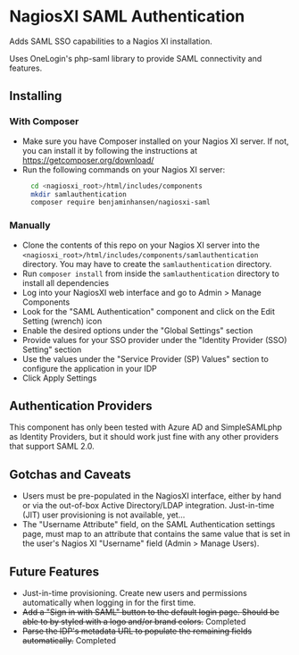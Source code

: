 # NagiosXI SAML Authentication

Adds SAML SSO capabilities to a Nagios XI installation.

Uses OneLogin's php-saml library to provide SAML connectivity and features.

## Installing

### With Composer
* Make sure you have Composer installed on your Nagios XI server. If not, you can install it by following the instructions at https://getcomposer.org/download/
* Run the following commands on your Nagios XI server:
  ```bash
    cd <nagiosxi_root>/html/includes/components
    mkdir samlauthentication
    composer require benjaminhansen/nagiosxi-saml
  ```

### Manually
* Clone the contents of this repo on your Nagios XI server into the <code><nagiosxi_root>/html/includes/components/samlauthentication</code> directory. You may have to create the <code>samlauthentication</code> directory.
* Run <code>composer install</code> from inside the <code>samlauthentication</code> directory to install all dependencies
* Log into your NagiosXI web interface and go to Admin > Manage Components
* Look for the "SAML Authentication" component and click on the Edit Setting (wrench) icon
* Enable the desired options under the "Global Settings" section
* Provide values for your SSO provider under the "Identity Provider (SSO) Setting" section
* Use the values under the "Service Provider (SP) Values" section to configure the application in your IDP
* Click Apply Settings

## Authentication Providers
This component has only been tested with Azure AD and SimpleSAMLphp as Identity Providers, but it should work just fine with any other providers that support SAML 2.0.

## Gotchas and Caveats
* Users must be pre-populated in the NagiosXI interface, either by hand or via the out-of-box Active Directory/LDAP integration. Just-in-time (JIT) user provisioning is not available, yet...
* The "Username Attribute" field, on the SAML Authentication settings page, must map to an attribute that contains the same value that is set in the user's Nagios XI "Username" field (Admin > Manage Users).

## Future Features
* Just-in-time provisioning. Create new users and permissions automatically when logging in for the first time.
* ~~Add a "Sign in with SAML" button to the default login page. Should be able to by styled with a logo and/or brand colors.~~ Completed
* ~~Parse the IDP's metadata URL to populate the remaining fields automatically.~~ Completed
